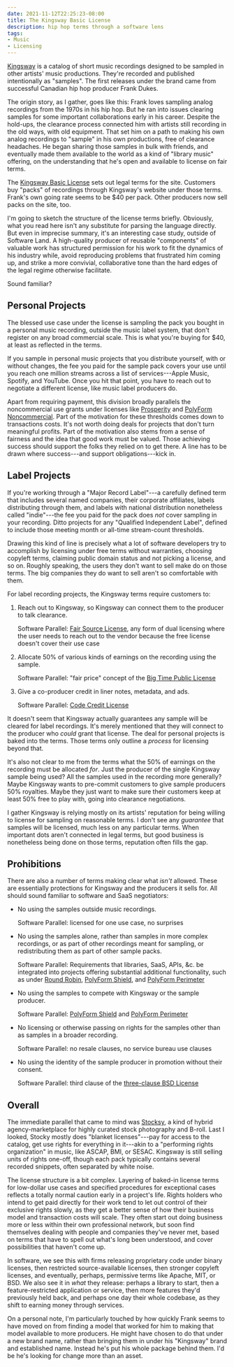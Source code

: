 ```yaml
---
date: 2021-11-12T22:25:23-08:00
title: The Kingsway Basic License
description: hip hop terms through a software lens
tags:
- Music
- Licensing
---
```


[Kingsway](https://www.kingswaymusiclibrary.com) is a catalog of short music recordings designed to be sampled in other artists' music productions.  They're recorded and published intentionally as "samples".  The first releases under the brand came from successful Canadian hip hop producer Frank Dukes.

The origin story, as I gather, goes like this:  Frank loves sampling analog recordings from the 1970s in his hip hop.  But he ran into issues clearing samples for some important collaborations early in his career.  Despite the hold-ups, the clearance process connected him with artists still recording in the old ways, with old equipment.  That set him on a path to making his own analog recordings to "sample" in his own productions, free of clearance headaches.  He began sharing those samples in bulk with friends, and eventually made them available to the world as a kind of "library music" offering, on the understanding that he's open and available to license on fair terms.

The [Kingsway Basic License](https://www.kingswaymusiclibrary.com/pages/kingsway-basic-license) sets out legal terms for the site.  Customers buy "packs" of recordings through Kingsway's website under those terms.  Frank's own going rate seems to be $40 per pack.  Other producers now sell packs on the site, too.

I'm going to sketch the structure of the license terms briefly.  Obviously, what you read here isn't any substitute for parsing the language directly.  But even in imprecise summary, it's an interesting case study, outside of Software Land.  A high-quality producer of reusable "components" of valuable work has structured permission for his work to fit the dynamics of his industry while, avoid reproducing problems that frustrated him coming up, and strike a more convivial, collaborative tone than the hard edges of the legal regime otherwise facilitate.

Sound familiar?

## Personal Projects

The blessed use case under the license is sampling the pack you bought in a personal music recording, outside the music label system, that don't register on any broad commercial scale.  This is what you're buying for $40, at least as reflected in the terms.

If you sample in personal music projects that you distribute yourself, with or without changes, the fee you paid for the sample pack covers your use until you reach one million streams across a list of services---Apple Music, Spotify, and YouTube.  Once you hit that point, you have to reach out to negotiate a different license, like music label producers do.

Apart from requiring payment, this division broadly parallels the noncommercial use grants under licenses like [Prosperity](https://prosperitylicense.com) and [PolyForm Noncommercial](https://polyformproject.org/licenses/noncommercial/1.0.0/).  Part of the motivation for these thresholds comes down to transactions costs.  It's not worth doing deals for projects that don't turn meaningful profits.  Part of the motivation also stems from a sense of fairness and the idea that good work must be valued.  Those achieving success should support the folks they relied on to get there.  A line has to be drawn where success---and support obligations---kick in.

## Label Projects

If you're working through a "Major Record Label"---a carefully defined term that includes several named companies, their corporate affiliates, labels distributing through them, and labels with national distribution nonetheless called "indie"---the fee you paid for the pack does _not_ cover sampling in your recording.  Ditto projects for any "Qualified Independent Label", defined to include those meeting month or all-time stream-count thresholds.

Drawing this kind of line is precisely what a lot of software developers try to accomplish by licensing under free terms without warranties, choosing copyleft terms, claiming public domain status and not picking a license, and so on.  Roughly speaking, the users they don't want to sell make do on those terms.  The big companies they do want to sell aren't so comfortable with them.

For label recording projects, the Kingsway terms require customers to:

1.  Reach out to Kingsway, so Kingsway can connect them to the producer to talk clearance.

    Software Parallel: [Fair Source License](https://fair.io/), any form of dual licensing where the user needs to reach out to the vendor because the free license doesn't cover their use case

2.  Allocate 50% of various kinds of earnings on the recording using the sample.

    Software Parallel: "fair price" concept of the [Big Time Public License](https://bigtimelicense.com/versions/1.0.0)

3.  Give a co-producer credit in liner notes, metadata, and ads.

    Software Parallel: [Code Credit License](https://codecreditlicense.com/)

It doesn't seem that Kingsway actually guarantees any sample will be cleared for label recordings.  It's merely mentioned that they will connect to the producer who _could_ grant that license.  The deal for personal projects is baked into the terms.  Those terms only outline a _process_ for licensing beyond that.

It's also not clear to me from the terms what the 50% of earnings on the recording must be allocated _for_.  Just the producer of the single Kingsway sample being used?  All the samples used in the recording more generally?  Maybe Kingsway wants to pre-commit customers to give sample producers 50% royalties.  Maybe they just want to make sure their customers keep at least 50% free to play with, going into clearance negotiations.

I gather Kingsway is relying mostly on its artists' reputation for being willing to license for sampling on reasonable terms.  I don't see any _guarantee_ that samples will be licensed, much less on any particular terms.  When important dots aren't connected in legal terms, but good business is nonetheless being done on those terms, reputation often fills the gap.

## Prohibitions

There are also a number of terms making clear what _isn't_ allowed.  These are essentially protections for Kingsway and the producers it sells for.  All should sound familiar to software and SaaS negotiators:

- No using the samples outside music recordings.

  Software Parallel: licensed for one use case, no surprises

- No using the samples alone, rather than samples in more complex recordings, or as part of other recordings meant for sampling, or redistributing them as part of other sample packs.

  Software Parallel: Requirements that libraries, SaaS, APIs, &c. be integrated into projects offering substantial additional functionality, such as under [Round Robin](https://roundrobinlicense.com/2.0.0), [PolyForm Shield](https://polyformproject.org/licenses/shield/1.0.0/), and [PolyForm Perimeter](https://polyformproject.org/licenses/perimeter/1.0.0/)

- No using the samples to compete with Kingsway or the sample producer.

  Software Parallel: [PolyForm Shield](https://polyformproject.org/licenses/shield/1.0.0/) and [PolyForm Perimeter](https://polyformproject.org/licenses/perimeter/1.0.0/)

- No licensing or otherwise passing on rights for the samples other than as samples in a broader recording.

  Software Parallel: no resale clauses, no service bureau use clauses

- No using the identity of the sample producer in promotion without their consent.

  Software Parallel: third clause of the [three-clause BSD License](https://spdx.org/licenses/BSD-3-Clause)

## Overall

The immediate parallel that came to mind was [Stocksy](https://www.stocksy.com/), a kind of hybrid agency-marketplace for highly curated stock photography and B-roll.  Last I looked, Stocky mostly does "blanket licenses"---pay for access to the catalog, get use rights for everything in it---akin to a "performing rights organization" in music, like ASCAP, BMI, or SESAC.  Kingsway is still selling units of rights one-off, though each pack typically contains several recorded snippets, often separated by white noise.

The license structure is a bit complex.  Layering of baked-in license terms for low-dollar use cases and specified procedures for exceptional cases reflects a totally normal caution early in a project's life.  Rights holders who intend to get paid directly for their work tend to let out control of their exclusive rights slowly, as they get a better sense of how their business model and transaction costs will scale.  They often start out doing business more or less within their own professional network, but soon find themselves dealing with people and companies they've never met, based on terms that have to spell out what's long been understood, and cover possibilities that haven't come up.

In software, we see this with firms releasing proprietary code under binary licenses, then restricted source-available licenses, then stronger copyleft licenses, and eventually, perhaps, permissive terms like Apache, MIT, or BSD.  We also see it in _what_ they release: perhaps a library to start, then a feature-restricted application or service, then more features they'd previously held back, and perhaps one day their whole codebase, as they shift to earning money through services.

On a personal note, I'm particularly touched by how quickly Frank seems to have moved on from finding a model that worked for him to making that model available to more producers.  He might have chosen to do that under a new brand name, rather than bringing them in under his "Kingsway" brand and established name.  Instead he's put his whole package behind them.  I'd be he's looking for change more than an asset.
